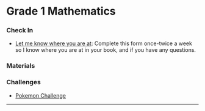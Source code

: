 # Grade 1 Mathematics
### Check In
* <a href="https://docs.google.com/forms/d/e/1FAIpQLSeviGZXD-I1-lmsXGWwYWfL_DmVxuQQzj5bI48VIIiUeSqjFg/viewform?usp=sf_link"> Let me know where you are at</a>: Complete this form once-twice a week so I know where you are at in your book, and if you have any questions.

### Materials 

### Challenges 
* <a href="https://MerrickMath.github.io/MerrickMath.github.io-PokemonChallenge/"> Pokemon Challenge</a> 

---

